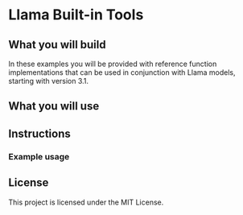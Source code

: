 # Llama Built-in Tools


## What you will build
In these examples you will be provided with reference function implementations that can be used in conjunction with Llama models, starting with version 3.1.

## What you will use


## Instructions


### Example usage


## License

This project is licensed under the MIT License.
